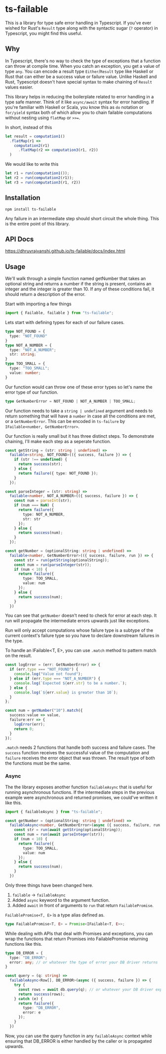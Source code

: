 ts-failable
===========

This is a library for type safe error handling in Typescript.
If you've ever wished for Rust's `Result` type along with
the syntactic sugar (`?` operator) in Typescript, you might
find this useful. 

## Why
In Typescript, there's no way to check the type of exceptions
that a function can throw at compile time. When you catch an exception,
you get a value of type `any`. You can encode a result type `Either`/`Result`
type like Haskell or Rust that can either be a success value or failure value.
Unlike Haskell and Rust, Typescript doesn't have special syntax to make chaining
of `Result` values easier.

This library helps in reducing the boilerplate related to error handling in
a type safe manner. Think of it like `async/await` syntax for error handling.
If you're familiar with Haskell or Scala, you know this as `do` notation or
`for/yield` syntax both of which allow you to chain failable computations
without nesting using `flatMap` or `>>=`.

In short, instead of this

```ts
let result = computation1()
  .flatMap(r1 =>
    computation2(r1)
      .flatMap(r2 => computation3(r1, r2))
  )
```

We would like to write this

```ts
let r1 = run(computation1());
let r2 = run(computation2(r1));
let r3 = run(computation3(r1, r2))
```

## Installation

```
npm install ts-failable
```

Any failure in an intermediate step should short circuit the
whole thing. This is the entire point of this library.

## API Docs
https://dhruvrajvanshi.github.io/ts-failable/docs/index.html

## Usage
We'll walk through a simple function named getNumber that takes
an optional string and returns a number if the string is present,
contains an integer and the integer is greater than 10.
If any of these conditions fail, it should return a description
of the error.

Start with importing a few things

```ts
import { Failable, failable } from "ts-failable";
```

Lets start with defining types for each of our failure cases.

```ts
type NOT_FOUND = {
  type: "NOT_FOUND"
}
type NOT_A_NUMBER = {
  type: "NOT_A_NUMBER";
  str: string;
}
type TOO_SMALL = {
  type: "TOO_SMALL";
  value: number;
}
```

Our function would can throw one of these error types so let's
name the error type of our function.

```ts
type GetNumberError = NOT_FOUND | NOT_A_NUMBER | TOO_SMALL;
```

Our function needs to take a `string | undefined` argument and
needs to return something that will have a `number` in case all
the conditions are met, or a `GetNumberError`. This can be encoded
in `ts-failure` by `IFailable<number, GetNumberError>`.

Our function is really small but it has three distinct steps.
To demonstrate chaining, I'll make each step as a seperate function.

```ts
const getString = (str: string | undefined) =>
  failable<string, NOT_FOUND>(({ success, failure }) => {
    if (str !== undefined) {
      return success(str);
    } else {
      return failure({ type: NOT_FOUND });
    }
  });

const parseInteger = (str: string) =>
  failable<number, NOT_A_NUMBER>(({ success, failure }) => {
    const num = parseInt(str);
    if (num === NaN) {
      return failure({
        type: NOT_A_NUMBER,
        str: str
      });
    } else {
      return success(num);
    }
  });
```

```ts
const getNumber = (optionalString: string | undefined) =>
  failable<number, GetNumberError>(({ success, failure, run }) => {
    const str = run(getString(optionalString));
    const num = run(parseInteger(str));
    if (num < 10) {
      return failure({
        type: TOO_SMALL,
        value: num
      });
    } else {
      return success(num);
    }
  })
```

You can see that `getNumber` doesn't need to check for error at each step.
It run will propagate the intermediate errors upwards just like exceptions.

Run will only accept computations whose failure type is a subtype of the
current context's failure type so you have to declare downstream failures
in the type.

To handle an IFailable<T, E>, you can use `.match` method to pattern match
on the result.

```ts
const logError = (err: GetNumberError) => {
  if (err.type === "NOT_FOUND") {
    console.log("Value not found");
  } else if (err.type === "NOT_A_NUMBER") {
    console.log(`Expected ${err.str} to be a number.`);
  } else {
    console.log(`${err.value} is greater than 10`);
  }
};

const num = getNumber("10").match({
  success:value => value,
  failure:err => {
    logError(err);
    return 0;
  }
});
```

`.match` needs 2 functions that handle both success and failure cases.
The `success` function receives the successful value of the computation
and `failure` receives the error object that was thrown. The result type
of both the functions must be the same.

### Async
The the library exposes another function `failableAsync` that is useful
for running asynchronous functions. If the intermediate steps in the previous
example were asynchronous and returned promises, we could've written it like this.

```ts
import { failableAsync } from "ts-failable";

const getNumber = (optionalString: string | undefined) =>
  failableAsync<number, GetNumberError>(async ({ success, failure, run }) => {
    const str = run(await getString(optionalString));
    const num = run(await parseInteger(str));
    if (num < 10) {
      return failure({
        type: TOO_SMALL,
        value: num
      });
    } else {
      return success(num);
    }
  })
```
Only three things have been changed here.
1. `failable` -> `failableAsync`
2. Added `async` keyword to the argument function.
3. Added `await` in front of arguments to `run` that return
  `FailablePromise`.

`FailablePromise<T, E>` is a type alias defined as.

```ts
type FailablePromise<T, E> = Promise<IFailable<T, E>>;
```

While dealing with APIs that deal with Promises and exceptions, you can wrap
the functions that return Promises into FailablePromise returning functions
like this.

```ts
type DB_ERROR = {
  type: "DB_ERROR";
  error: any; // or whatever the type of error your DB driver returns
}

const query = (q: string) =>
  failableAsync<Row[], DB_ERROR>(async ({ success, failure }) => {
    try {
      const rows = await db.query(q); // or whatever your DB driver exposes
      return success(rows);
    } catch (e) {
      return failure({
        type: "DB_ERROR",
        error: e
      });
    }
  })
```

Now, you can use the query function in any `failableAsync` context
while ensuring that DB_ERROR is either handled by the caller or
is propagated upwards.
